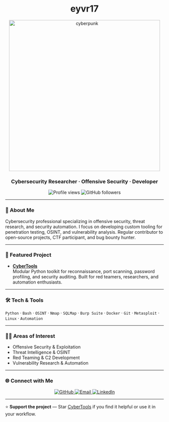 <h1 align="center">eyvr17</h1>

<p align="center">
  <img src="https://raw.githubusercontent.com/eyvr17/cybertools/main/files/giphy.gif" alt="cyberpunk" width="480"/>
</p>

<h3 align="center">Cybersecurity Researcher · Offensive Security · Developer</h3>

<p align="center">
  <img src="https://komarev.com/ghpvc/?username=eyvr17&label=Profile%20Views&color=0e75b6&style=flat" alt="Profile views"/>
  <img src="https://img.shields.io/github/followers/eyvr17?label=Followers&style=social" alt="GitHub followers"/>
</p>

---

### 🧠 About Me

Cybersecurity professional specializing in offensive security, threat research, and security automation. I focus on developing custom tooling for penetration testing, OSINT, and vulnerability analysis. Regular contributor to open-source projects, CTF participant, and bug bounty hunter.

---

### 🚀 Featured Project

- **[CyberTools](https://github.com/eyvr17/cybertools)**  
  Modular Python toolkit for reconnaissance, port scanning, password profiling, and security auditing. Built for red teamers, researchers, and automation enthusiasts.

---

### 🛠️ Tech & Tools

`Python` · `Bash` · `OSINT` · `Nmap` · `SQLMap` · `Burp Suite` · `Docker` · `Git` · `Metasploit` · `Linux` · `Automation`

---

### 🕵️‍♂️ Areas of Interest

- Offensive Security & Exploitation  
- Threat Intelligence & OSINT  
- Red Teaming & C2 Development  
- Vulnerability Research & Automation

---

### 🌐 Connect with Me

<p align="center">
  <a href="https://github.com/eyvr17">
    <img src="https://img.shields.io/badge/GitHub-000000?style=for-the-badge&logo=github&logoColor=white" alt="GitHub"/>
  </a>
  <a href="mailto:eyvr17@proton.me">
    <img src="https://img.shields.io/badge/Email-ProtonMail-c14438?style=for-the-badge&logo=protonmail&logoColor=white" alt="Email"/>
  </a>
  <a href="https://www.linkedin.com/in/eyvr17/">
    <img src="https://img.shields.io/badge/LinkedIn-0077B5?style=for-the-badge&logo=linkedin&logoColor=white" alt="LinkedIn"/>
  </a>
</p>

---

⭐ **Support the project** — Star [CyberTools](https://github.com/eyvr17/cybertools) if you find it helpful or use it in your workflow.
